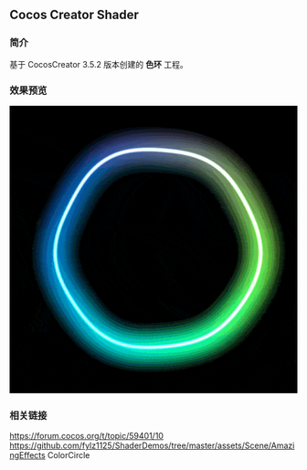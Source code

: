 ## Cocos Creator Shader

### 简介
基于 CocosCreator 3.5.2 版本创建的 **色环** 工程。

### 效果预览
![image](../../../gif/202207/2022072402.gif)

### 相关链接
https://forum.cocos.org/t/topic/59401/10        
https://github.com/fylz1125/ShaderDemos/tree/master/assets/Scene/AmazingEffects ColorCircle